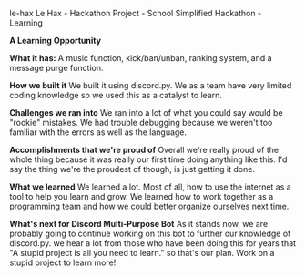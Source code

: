 le-hax
Le Hax - Hackathon Project - School Simplified Hackathon - Learning

**A Learning Opportunity**

**What it has:**
A music function, kick/ban/unban, ranking system, and a message purge function.

**How we built it**
We built it using discord.py. We as a team have very limited coding knowledge so we used this as a catalyst to learn.

**Challenges we ran into**
We ran into a lot of what you could say would be "rookie" mistakes. We had trouble debugging because we weren't too familiar with the errors as well as the language.

**Accomplishments that we're proud of**
Overall we're really proud of the whole thing because it was really our first time doing anything like this. I'd say the thing we're the proudest of though, is just getting it done.

**What we learned**
We learned a lot. Most of all, how to use the internet as a tool to help you learn and grow. We learned how to work together as a programming team and how we could better organize ourselves next time.

**What's next for Discord Multi-Purpose Bot**
As it stands now, we are probably going to continue working on this bot to further our knowledge of discord.py. we hear a lot from those who have been doing this for years that "A stupid project is all you need to learn." so that's our plan. Work on a stupid project to learn more!
